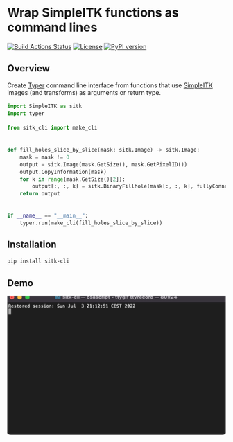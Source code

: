 # Wrap SimpleITK functions as command lines

[![Build Actions Status](https://github.com/dyollb/segmantic/workflows/CI/badge.svg)](https://github.com/dyollb/sitk-cli/actions)
[![License](https://img.shields.io/badge/license-MIT-green.svg)](https://https://opensource.org/licenses/MIT)
[![PyPI version](https://badge.fury.io/py/sitk-cli.svg)](https://badge.fury.io/py/sitk-cli)

## Overview

Create [Typer](https://github.com/tiangolo/typer) command line interface from functions that use [SimpleITK](https://github.com/SimpleITK/SimpleITK) images (and transforms) as arguments or return type.

```Python
import SimpleITK as sitk
import typer

from sitk_cli import make_cli


def fill_holes_slice_by_slice(mask: sitk.Image) -> sitk.Image:
    mask = mask != 0
    output = sitk.Image(mask.GetSize(), mask.GetPixelID())
    output.CopyInformation(mask)
    for k in range(mask.GetSize()[2]):
        output[:, :, k] = sitk.BinaryFillhole(mask[:, :, k], fullyConnected=False)
    return output


if __name__ == "__main__":
    typer.run(make_cli(fill_holes_slice_by_slice))
```

## Installation

```sh
pip install sitk-cli
```

## Demo

![](./docs/demo.gif)
